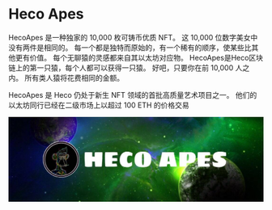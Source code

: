 # Heco Apes

HecoApes 是一种独家的 10,000 枚可铸币优质 NFT。 这 10,000 位数字美女中没有两件是相同的。 每一个都是独特而原始的，有一个稀有的顺序，使某些比其他更有价值。 每个无聊猿的灵感都来自其以太坊对应物。
HecoApes是Heco区块链上的第一只猿，每个人都可以获得一只猿。 好吧，只要你在前 10,000 人之内。 所有类人猿将花费相同的金额。

HecoApes 是 Heco 仍处于新生 NFT 领域的首批高质量艺术项目之一。 他们的以太坊同行已经在二级市场上以超过 100 ETH 的价格交易

![1080x360](1080x360.jpg)
